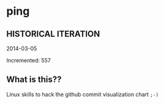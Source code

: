 # ping

## HISTORICAL ITERATION
2014-03-05

Incremented: 557

## What is this?? 
Linux skills to hack the github commit visualization chart `;-)`
